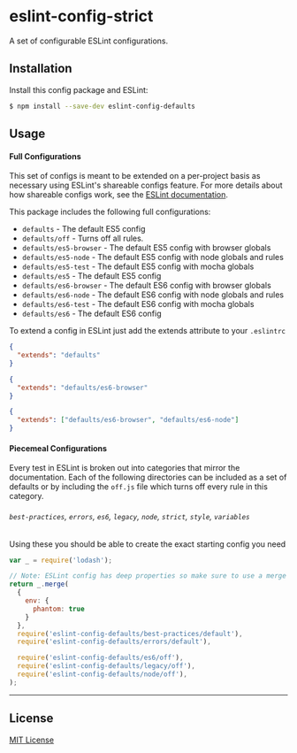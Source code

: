 # eslint-config-strict

A set of configurable ESLint configurations.

## Installation

Install this config package and ESLint:

```bash
$ npm install --save-dev eslint-config-defaults
```

## Usage

#### Full Configurations

This set of configs is meant to be extended on a per-project basis as necessary using ESLint's
shareable configs feature. For more details about how shareable configs work, see the
[ESLint documentation](http://eslint.org/docs/developer-guide/shareable-configs).

This package includes the following full configurations:

- `defaults` - The default ES5 config
- `defaults/off` - Turns off all rules.
- `defaults/es5-browser` - The default ES5 config with browser globals
- `defaults/es5-node` - The default ES5 config with node globals and rules
- `defaults/es5-test` - The default ES5 config with mocha globals
- `defaults/es5` - The default ES5 config
- `defaults/es6-browser` - The default ES6 config with browser globals
- `defaults/es6-node` - The default ES6 config with node globals and rules
- `defaults/es6-test` - The default ES6 config with mocha globals
- `defaults/es6` - The default ES6 config

To extend a config in ESLint just add the extends attribute to your `.eslintrc`

```json
{
  "extends": "defaults"
}
```

```json
{
  "extends": "defaults/es6-browser"
}
```

```json
{
  "extends": ["defaults/es6-browser", "defaults/es6-node"]
}
```

#### Piecemeal Configurations

Every test in ESLint is broken out into categories that mirror the documentation. Each of the
following directories can be included as a set of defaults or by including the `off.js` file which
turns off every rule in this category.

###### `best-practices`, `errors`, `es6`, `legacy`, `node`, `strict`, `style`, `variables`

Using these you should be able to create the exact starting config you need

```javascript
var _ = require('lodash');

// Note: ESLint config has deep properties so make sure to use a merge rather than extend
return _.merge(
  {
    env: {
      phantom: true
    }
  },
  require('eslint-config-defaults/best-practices/default'),
  require('eslint-config-defaults/errors/default'),

  require('eslint-config-defaults/es6/off'),
  require('eslint-config-defaults/legacy/off'),
  require('eslint-config-defaults/node/off'),
);
```

***

## License

[MIT License](http://opensource.org/licenses/MIT)
